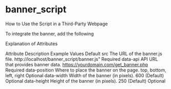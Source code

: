 # banner_script

How to Use the Script in a Third-Party Webpage

To integrate the banner, add the following <script> tag inside the <body> section of your HTML file:

<script 
    src="http://localhost/banner_script/banner.js" 
    data-api="https://yourdomain.com/get_banner.php" 
    data-position="top"
    data-width="300"
    data-height="100">
</script>

Explanation of Attributes

Attribute	          Description	                          Example Values	                                        Default
src	                The URL of the banner.js file.	      http://localhost/banner_script/banner.js"	              Required
data-api	          API URL that provides banner data.	  https://yourdomain.com/get_banner.php	                  Required
data-position	      Where to place the banner on the page.  top, bottom, left, right                             	Optional
data-width	        Width of the banner (in pixels).	      600 (Default) 											                  Optional
data-height	        Height of the banner (in pixels).	      250 (Default)											                    Optional
